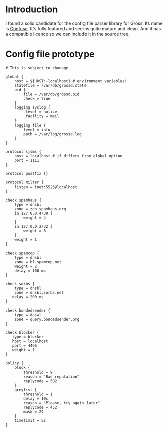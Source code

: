# Introduction #

I found a solid candidate for the config file parser library for Gross. Its name is [Confuse](http://www.nongrnu.org/confuse). It's fully featured and seems quite mature and clean. And it has a compatible licence so we can include it in the source tree.

# Config file prototype #

```
# This is subject to chanage

global {
    host = ${HOST:-localhost} # environment variables!
    statefile = /var/db/grossd.state
    pid {
        file = /var/db/grossd.pid
        check = true
    }
    logging syslog {
         level = notice
         facility = mail
    }
    logging file {
        level = info
        path = /var/log/grossd.log
    }
}

protocol sjsms {
    host = localhost # if differs from global option
    port = 1111
}

protocol postfix {}

protocol milter {
    listen = inet:5523@localhost
}

check spamhaus {
    type = dnsbl
    zone = zen.spamhaus.org
    in 127.0.0.4/30 {
        weight = 4
    }
    in 127.0.0.2/32 {
        weight = 8
    }
    weight = 1
}

check spamcop {
    type = dnsbl
    zone = bl.spamcop.net
    weight = 2
    delay = 100 ms
}

check sorbs {
    type = dnsbl
    zone = dnsbl.sorbs.net
   delay = 200 ms
}

check bondedsender {
    type = dnswl
    zone = query.bondedsender.org
}

check blocker {
   type = blocker
   host = localhost
   port = 4466
   weight = 1
}

policy {
    block {
        threshold = 9
        reason = "Bad reputation"
        replycode = 502
    }
    greylist {
        threshold = 1
        delay = 10s
        reason = "Please, try again later"
        replycode = 452
        mask = 24
    }
    timelimit = 5s
}

```